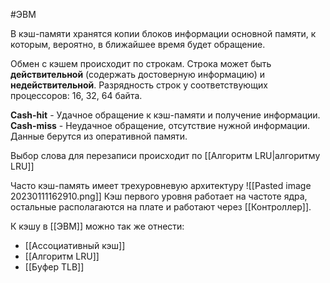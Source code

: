 #ЭВМ 

В кэш-памяти хранятся копии блоков информации основной памяти, к которым, вероятно, в ближайшее время будет обращение. 

Обмен с кэшем происходит по строкам. Строка может быть **действительной** (содержать достоверную информацию) и **недействительной**. Разрядность строк у соответствующих процессоров: 16, 32, 64 байта.

**Cash-hit** - Удачное обращение к кэш-памяти и получение информации.
**Cash-miss** - Неудачное обращение, отсутствие нужной информации. Данные берутся из оперативной памяти.

Выбор слова для перезаписи происходит по [[Алгоритм LRU|алгоритму LRU]]

Часто кэш-память имеет трехуровневую архитектуру
![[Pasted image 20230111162910.png]]
Кэш первого уровня работает на частоте ядра, остальные располагаются на плате и работают через [[Контроллер]].

К кэшу в [[ЭВМ]] можно так же отнести:
- [[Ассоциативный кэш]]
- [[Алгоритм LRU]]
- [[Буфер TLB]]